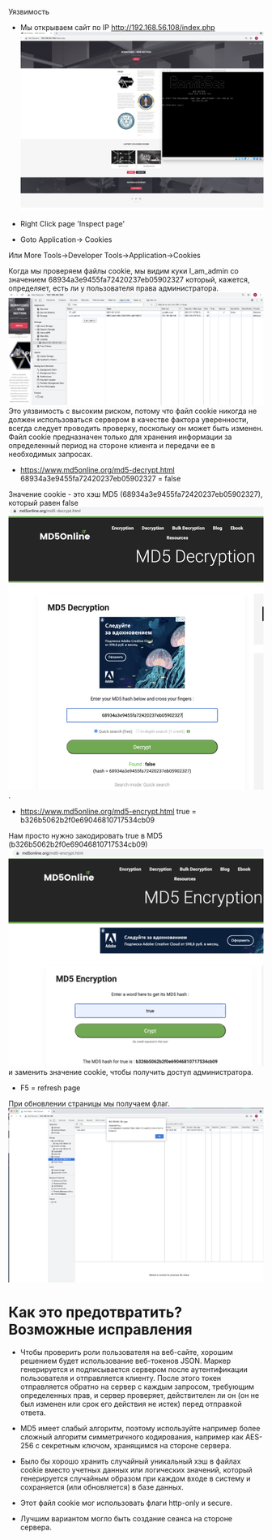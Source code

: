 Уязвимость

* Мы открываем сайт по IP http://192.168.56.108/index.php
![BORNTOSEC](BORNTOSEC.png) 

* Right Click page 'Inspect page'  
* Goto Application-> Cookies

Или More Tools->Developer Tools->Application->Cookies

Когда мы проверяем файлы cookie, мы видим куки I_am_admin со значением 68934a3e9455fa72420237eb05902327 который, кажется, определяет, есть ли у пользователя права администратора.
![false_value](false_value.png) 
Это уязвимость с высоким риском, потому что файл cookie никогда не должен использоваться сервером в качестве фактора уверенности, 
всегда следует проводить проверку, поскольку он может быть изменен. Файл cookie предназначен только для хранения информации за определенный период на стороне клиента и передачи ее в необходимых запросах.

* https://www.md5online.org/md5-decrypt.html
68934a3e9455fa72420237eb05902327 = false

Значение cookie - это хэш MD5 (68934a3e9455fa72420237eb05902327), который равен false ![false](FALSE.png) .

* https://www.md5online.org/md5-encrypt.html
true = b326b5062b2f0e69046810717534cb09

Нам просто нужно закодировать true в MD5 (b326b5062b2f0e69046810717534cb09)
![true](TRUE.png) 
 и заменить значение cookie, чтобы получить доступ администратора.

* F5 = refresh page

При обновлении страницы мы получаем флаг.
![flag](get_flag.png) 

# Как это предотвратить? Возможные исправления

* Чтобы проверить роли пользователя на веб-сайте, хорошим решением будет использование веб-токенов JSON. Маркер генерируется и подписывается сервером после аутентификации пользователя и отправляется клиенту. После этого токен отправляется обратно на сервер с каждым запросом, требующим определенных прав, и сервер проверяет, действителен ли он (он не был изменен или срок его действия не истек) перед отправкой ответа.


* MD5 имеет слабый алгоритм, поэтому  используйте например более сложный алгоритм симметричного кодирования, например как AES-256 с секретным ключом, хранящимся на стороне сервера.

* Было бы хорошо хранить случайный уникальный хэш в файлах cookie вместо учетных данных или логических значений, который генерируется случайным образом при каждом входе в систему и сохраняется (или обновляется) в базе данных.

* Этот файл cookie мог использовать флаги http-only и secure.

* Лучшим вариантом могло быть создание сеанса на стороне сервера.
